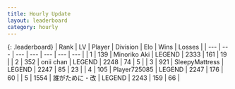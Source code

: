 ```yaml
---
title: Hourly Update
layout: leaderboard
category: hourly
---
```


{: .leaderboard}
| Rank | LV | Player | Division | Elo | Wins | Losses |
| --- | --- | --- | --- | --- | --- | --- |
| <span data-change="0">1</span> | 139 | <span title="ID: 456466">Minoriko Aki</span> | LEGEND | <span data-change="0">2333</span> | <span data-change="0">161</span> | <span data-change="0">19</span> |
| <span data-change="0">2</span> | 352 | <span title="ID: 614761">onii chan</span> | LEGEND | <span data-change="0">2248</span> | <span data-change="0">74</span> | <span data-change="0">5</span> |
| <span data-change="0">3</span> | 921 | <span title="ID: 153129">SleepyMattress</span> | LEGEND | <span data-change="0">2247</span> | <span data-change="0">85</span> | <span data-change="0">23</span> |
| <span data-change="0">4</span> | 105 | <span title="ID: 725085">Player725085</span> | LEGEND | <span data-change="0">2247</span> | <span data-change="0">176</span> | <span data-change="0">60</span> |
| <span data-change="0">5</span> | 1554 | <span title="ID: 451068">誰がために・改</span> | LEGEND | <span data-change="0">2243</span> | <span data-change="0">159</span> | <span data-change="0">66</span> |